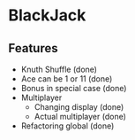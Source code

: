 BlackJack
=========

Features
---------

* Knuth Shuffle  (done)
* Ace can be 1 or 11 (done)
* Bonus in special case (done)
* Multiplayer
    * Changing display (done)
    * Actual multiplayer (done)
* Refactoring global (done)
